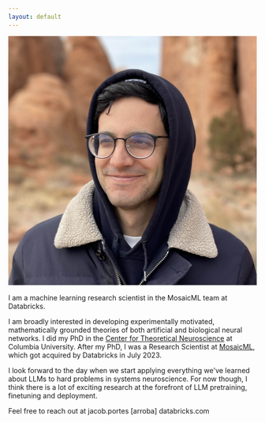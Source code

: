 ```yaml
---
layout: default
---
```


<img class="profile-picture" src="image.jpeg">

I am a machine learning research scientist in the MosaicML team at Databricks.

I am broadly interested in developing experimentally motivated, mathematically grounded theories of both artificial and biological neural networks. I did my PhD in the [Center for Theoretical Neuroscience](https://ctn.zuckermaninstitute.columbia.edu/) at Columbia University. After my PhD, I was a Research Scientist at [MosaicML](https://www.mosaicml.com/), which got acquired by Databricks in July 2023.

I look forward to the day when we start applying everything we've learned about LLMs to hard problems in systems neuroscience. For now though, I think there is a lot of exciting research at the forefront of LLM pretraining, finetuning and deployment.

Feel free to reach out at jacob.portes [arroba] databricks.com
